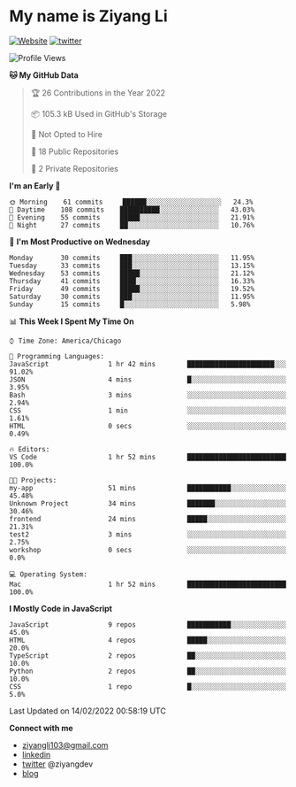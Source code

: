 # My name is Ziyang Li
[![Website](https://img.shields.io/website?down_color=red&down_message=offline&up_color=success&up_message=online&url=https%3A%2F%2Fziyang.dev)](https://ziyang.dev)
[![twitter](https://img.shields.io/badge/twitter-%40ziyangdev-blue?style=social&logo=twitter)](https://twitter.com/ziyangdev)

<!--START_SECTION:waka-->
![Profile Views](http://img.shields.io/badge/Profile%20Views-0-blue)

**🐱 My GitHub Data** 

> 🏆 26 Contributions in the Year 2022
 > 
> 📦 105.3 kB Used in GitHub's Storage 
 > 
> 🚫 Not Opted to Hire
 > 
> 📜 18 Public Repositories 
 > 
> 🔑 2 Private Repositories  
 > 
**I'm an Early 🐤** 

```text
🌞 Morning    61 commits     ██████░░░░░░░░░░░░░░░░░░░   24.3% 
🌆 Daytime    108 commits    ██████████░░░░░░░░░░░░░░░   43.03% 
🌃 Evening    55 commits     █████░░░░░░░░░░░░░░░░░░░░   21.91% 
🌙 Night      27 commits     ██░░░░░░░░░░░░░░░░░░░░░░░   10.76%

```
📅 **I'm Most Productive on Wednesday** 

```text
Monday       30 commits     ███░░░░░░░░░░░░░░░░░░░░░░   11.95% 
Tuesday      33 commits     ███░░░░░░░░░░░░░░░░░░░░░░   13.15% 
Wednesday    53 commits     █████░░░░░░░░░░░░░░░░░░░░   21.12% 
Thursday     41 commits     ████░░░░░░░░░░░░░░░░░░░░░   16.33% 
Friday       49 commits     █████░░░░░░░░░░░░░░░░░░░░   19.52% 
Saturday     30 commits     ███░░░░░░░░░░░░░░░░░░░░░░   11.95% 
Sunday       15 commits     █░░░░░░░░░░░░░░░░░░░░░░░░   5.98%

```


📊 **This Week I Spent My Time On** 

```text
⌚︎ Time Zone: America/Chicago

💬 Programming Languages: 
JavaScript               1 hr 42 mins        ██████████████████████░░░   91.02% 
JSON                     4 mins              █░░░░░░░░░░░░░░░░░░░░░░░░   3.95% 
Bash                     3 mins              ░░░░░░░░░░░░░░░░░░░░░░░░░   2.94% 
CSS                      1 min               ░░░░░░░░░░░░░░░░░░░░░░░░░   1.61% 
HTML                     0 secs              ░░░░░░░░░░░░░░░░░░░░░░░░░   0.49%

🔥 Editors: 
VS Code                  1 hr 52 mins        █████████████████████████   100.0%

🐱‍💻 Projects: 
my-app                   51 mins             ███████████░░░░░░░░░░░░░░   45.48% 
Unknown Project          34 mins             ███████░░░░░░░░░░░░░░░░░░   30.46% 
frontend                 24 mins             █████░░░░░░░░░░░░░░░░░░░░   21.31% 
test2                    3 mins              ░░░░░░░░░░░░░░░░░░░░░░░░░   2.75% 
workshop                 0 secs              ░░░░░░░░░░░░░░░░░░░░░░░░░   0.0%

💻 Operating System: 
Mac                      1 hr 52 mins        █████████████████████████   100.0%

```

**I Mostly Code in JavaScript** 

```text
JavaScript               9 repos             ███████████░░░░░░░░░░░░░░   45.0% 
HTML                     4 repos             █████░░░░░░░░░░░░░░░░░░░░   20.0% 
TypeScript               2 repos             ██░░░░░░░░░░░░░░░░░░░░░░░   10.0% 
Python                   2 repos             ██░░░░░░░░░░░░░░░░░░░░░░░   10.0% 
CSS                      1 repo              █░░░░░░░░░░░░░░░░░░░░░░░░   5.0%

```



 Last Updated on 14/02/2022 00:58:19 UTC
<!--END_SECTION:waka-->

**Connect with me**
- ziyangli103@gmail.com
- [linkedin](https://www.linkedin.com/in/ziyangg/)
- [twitter](https://twitter.com/ziyangdev) @ziyangdev
- [blog](https://ziyangll.github.io/blog/)
